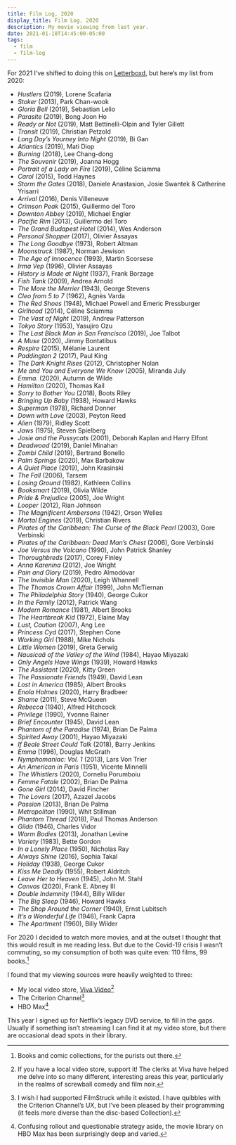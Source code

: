 ```yaml
---
title: Film Log, 2020
display_title: Film Log, 2020
description: My movie viewing from last year.
date: 2021-01-18T14:45:00-05:00
tags:
  - film
  - film-log
---
```


For 2021 I’ve shifted to doing this on [Letterboxd](https://letterboxd.com/dirtystylus/), but here’s my list from 2020:

* *Hustlers* (2019), Lorene Scafaria
* *Stoker* (2013), Park Chan-wook
* *Gloria Bell* (2019), Sebastian Lelio
* *Parasite* (2019), Bong Joon Ho 
* *Ready or Not* (2019), Matt Bettinelli-Olpin and Tyler Gillett
* *Transit* (2019), Christian Petzold
* *Long Day’s Yourney Into Night* (2019), Bi Gan
* *Atlantics* (2019), Mati Diop
* *Burning* (2018), Lee Chang-dong
* *The Souvenir* (2019), Joanna Hogg
* *Portrait of a Lady on Fire* (2019), Céline Sciamma
* *Carol* (2015), Todd Haynes
* *Storm the Gates* (2018), Daniele Anastasion, Josie Swantek & Catherine Yrisarri
* *Arrival* (2016), Denis Villeneuve
* *Crimson Peak* (2015), Guillermo del Toro
* *Downton Abbey* (2019), Michael Engler
* *Pacific Rim* (2013), Guillermo del Toro
* *The Grand Budapest Hotel* (2014), Wes Anderson
* *Personal Shopper* (2017), Olivier Assayas
* *The Long Goodbye* (1973), Robert Altman
* *Moonstruck* (1987), Norman Jewison
* *The Age of Innocence* (1993), Martin Scorsese
* *Irma Vep* (1996), Olivier Assayas
* *History is Made at Night* (1937), Frank Borzage
* *Fish Tank* (2009), Andrea Arnold
* *The More the Merrier* (1943), George Stevens
* *Cleo from 5 to 7* (1962), Agnès Varda
* *The Red Shoes* (1948), Michael Powell and Emeric Pressburger
* *Girlhood* (2014), Céline Sciamma
* *The Vast of Night* (2019), Andrew Patterson
* *Tokyo Story* (1953), Yasujiro Ozu
* *The Last Black Man in San Francisco* (2019), Joe Talbot
* *A Muse* (2020), Jimmy Bontatibus
* *Respire* (2015), Mélanie Laurent
* *Paddington 2* (2017), Paul King
* *The Dark Knight Rises* (2012), Christopher Nolan
* *Me and You and Everyone We Know* (2005), Miranda July
* *Emma.* (2020), Autumn de Wilde
* *Hamilton* (2020), Thomas Kail
* *Sorry to Bother You* (2018), Boots Riley
* *Bringing Up Baby* (1938), Howard Hawks
* *Superman* (1978), Richard Donner
* *Down with Love* (2003), Peyton Reed
* *Alien* (1979), Ridley Scott
* *Jaws* (1975), Steven Spielberg
* *Josie and the Pussycats* (2001), Deborah Kaplan and Harry Elfont
* *Deadwood* (2019), Daniel Minahan
* *Zombi Child* (2019), Bertrand Bonello
* *Palm Springs* (2020), Max Barbakow
* *A Quiet Place* (2019), John Krasinski
* *The Fall* (2006), Tarsem
* *Losing Ground* (1982), Kathleen Collins
* *Booksmart* (2019), Olivia Wilde
* *Pride & Prejudice* (2005), Joe Wright
* *Looper* (2012), Rian Johnson
* *The Magnificent Ambersons* (1942), Orson Welles
* *Mortal Engines* (2019), Christian Rivers
* *Pirates of the Caribbean: The Curse of the Black Pearl* (2003), Gore Verbinski
* *Pirates of the Caribbean: Dead Man’s Chest* (2006), Gore Verbinski
* *Joe Versus the Volcano* (1990), John Patrick Shanley
* *Thoroughbreds* (2017), Corey Finley
* *Anna Karenina* (2012), Joe Wright
* *Pain and Glory* (2019), Pedro Almodóvar
* *The Invisible Man* (2020), Leigh Whannell
* *The Thomas Crown Affair* (1999), John McTiernan
* *The Philadelphia Story* (1940), George Cukor
* *In the Family* (2012), Patrick Wang
* *Modern Romance* (1981), Albert Brooks
* *The Heartbreak Kid* (1972), Elaine May
* *Lust, Caution* (2007), Ang Lee
* *Princess Cyd* (2017), Stephen Cone
* *Working Girl* (1988), Mike Nichols
* *Little Women* (2019), Greta Gerwig
* *Nausicaä of the Valley of the Wind* (1984), Hayao Miyazaki 
* *Only Angels Have Wings* (1939), Howard Hawks
* *The Assistant* (2020), Kitty Green
* *The Passionate Friends* (1949), David Lean
* *Lost in America* (1985), Albert Brooks
* *Enola Holmes* (2020), Harry Bradbeer
* *Shame* (2011), Steve McQueen
* *Rebecca* (1940), Alfred Hitchcock
* *Privilege* (1990), Yvonne Rainer
* *Brief Encounter* (1945), David Lean
* *Phantom of the Paradise* (1974), Brian De Palma
* *Spirited Away* (2001), Hayao Miyazaki
* *If Beale Street Could Talk* (2018), Barry Jenkins
* *Emma* (1996), Douglas McGrath
* *Nymphomaniac: Vol. 1* (2013), Lars Von Trier
* *An American in Paris* (1951), Vicente Minnelli
* *The Whistlers* (2020), Corneliu Porumboiu
* *Femme Fatale* (2002), Brian De Palma
* *Gone Girl* (2014), David Fincher
* *The Lovers* (2017), Azazel Jacobs
* *Passion* (2013), Brian De Palma
* *Metropolitan* (1990), Whit Stillman
* *Phantom Thread* (2018), Paul Thomas Anderson
* *Gilda* (1946), Charles Vidor
* *Warm Bodies* (2013), Jonathan Levine
* *Variety* (1983), Bette Gordon
* *In a Lonely Place* (1950), Nicholas Ray
* *Always Shine* (2016), Sophia Takal
* *Holiday* (1938), George Cukor
* *Kiss Me Deadly* (1955), Robert Aldritch
* *Leave Her to Heaven* (1945), John M. Stahl
* *Canvas* (2020), Frank E. Abney III
* *Double Indemnity* (1944), Billy Wilder
* *The Big Sleep* (1946), Howard Hawks
* *The Shop Around the Corner* (1940), Ernst Lubitsch
* *It’s a Wonderful Life* (1946), Frank Capra
* *The Apartment* (1960), Billy Wilder

For 2020 I decided to watch more movies, and at the outset I thought that this would result in me reading less. But due to the Covid-19 crisis I wasn’t commuting, so my consumption of both was quite even: 110 films, 99 books.[^1]

I found that my viewing sources were heavily weighted to three:

* My local video store, [Viva Video](http://viva-video.com)[^2]
* The Criterion Channel[^3]
* HBO Max[^4]

This year I signed up for Netflix’s legacy DVD service, to fill in the gaps. Usually if something isn’t streaming I can find it at my video store, but there are occasional dead spots in their library.

[^1]: Books and comic collections, for the purists out there.

[^2]: If you have a local video store, support it! The clerks at Viva have helped me delve into so many different, interesting areas this year, particularly in the realms of screwball comedy and film noir.

[^3]: I wish I had supported FilmStruck while it existed. I have quibbles with the Criterion Channel’s UX, but I’ve been pleased by their programming (it feels more diverse than the disc-based Collection).

[^4]: Confusing rollout and questionable strategy aside, the movie library on HBO Max has been surprisingly deep and varied.